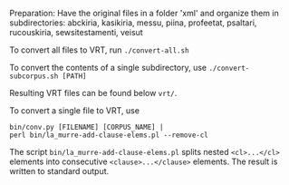 Preparation: Have the original files in a folder 'xml' and organize them in subdirectories:
abckiria, kasikiria, messu, piina, profeetat, psaltari, rucouskiria, sewsitestamenti, veisut  

To convert all files to VRT, run `./convert-all.sh` 

To convert the contents of a single subdirectory, use `./convert-subcorpus.sh [PATH]`

Resulting VRT files can be found below `vrt/`.

To convert a single file to VRT, use
   
    bin/conv.py [FILENAME] [CORPUS_NAME] | 
    perl bin/la_murre-add-clause-elems.pl --remove-cl
    
The script `bin/la_murre-add-clause-elems.pl` splits nested `<cl>...</cl>` elements into consecutive `<clause>...</clause>` elements. The result is written to standard output.
